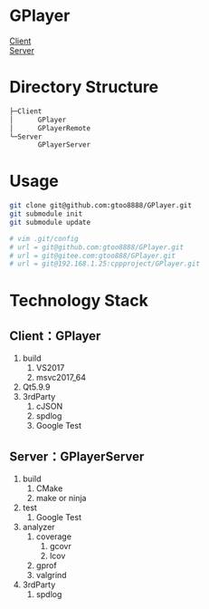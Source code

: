 
# GPlayer
[Client](Client/GPlayer/README.md)<br/>
[Server](Server/GPlayerServer/README.md)<br/>

# Directory Structure
```bash
├─Client
│      GPlayer
│      GPlayerRemote      
└─Server
       GPlayerServer
```
# Usage

```bash
git clone git@github.com:gtoo8888/GPlayer.git
git submodule init
git submodule update 

# vim .git/config
# url = git@github.com:gtoo8888/GPlayer.git
# url = git@gitee.com:gtoo888/GPlayer.git
# url = git@192.168.1.25:cppproject/GPlayer.git
```

# Technology Stack
## Client：GPlayer
1. build
   1. VS2017
   2. msvc2017_64
2. Qt5.9.9
3. 3rdParty
   1. cJSON
   2. spdlog
   3. Google Test

## Server：GPlayerServer
1. build
   1. CMake
   2. make or ninja
2. test
   1. Google Test
3. analyzer
   1. coverage
      1. gcovr
      2. lcov
   2. gprof 
   3. valgrind
4. 3rdParty
   1. spdlog
        
